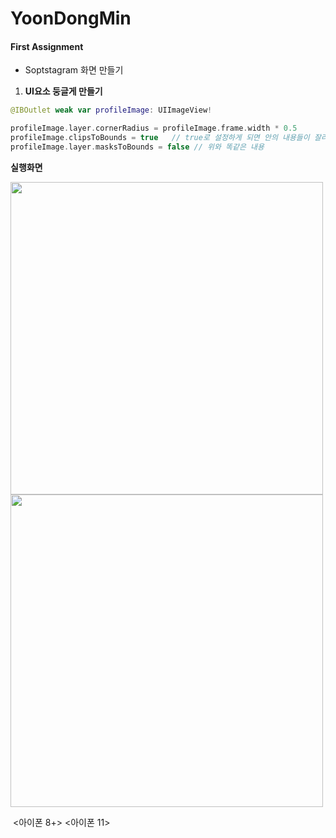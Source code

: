 # YoonDongMin


#### First Assignment



* Soptstagram 화면 만들기



1. **UI요소 둥글게 만들기**

```swift
@IBOutlet weak var profileImage: UIImageView!

profileImage.layer.cornerRadius = profileImage.frame.width * 0.5
profileImage.clipsToBounds = true   // true로 설정하게 되면 안의 내용들이 잘리게 된다. 즉, View를 기준으로 																				내용들이 나타난다.
profileImage.layer.masksToBounds = false // 위와 똑같은 내용
```



**실행화면**

<img src="image/firstAssignment2.gif" height="500px"/><img src="image/firstAssignment1.gif" height="500px"/>

​                         <아이폰 8+>                                              <아이폰 11>









